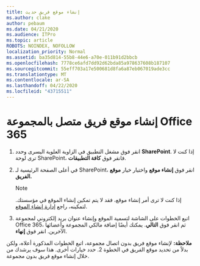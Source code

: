 ```yaml
---
title: إنشاء موقع فريق حديث
ms.author: clake
author: pebaum
ms.date: 04/21/2020
ms.audience: ITPro
ms.topic: article
ROBOTS: NOINDEX, NOFOLLOW
localization_priority: Normal
ms.assetid: ba35d814-55b8-44e6-a70e-011b91d2bbcb
ms.openlocfilehash: 7778ce6afd7dd92d62bda85a978637608b187107
ms.sourcegitcommit: 55eff703a17e500681d8fa6a87eb067019ade3cc
ms.translationtype: MT
ms.contentlocale: ar-SA
ms.lasthandoff: 04/22/2020
ms.locfileid: "43715511"
---
```

# <a name="create-an-office-365-group-connected-team-site"></a>إنشاء موقع فريق متصل بالمجموعة Office 365

1. انقر فوق مشغل التطبيق في الزاوية العلوية اليسرى وحدد **SharePoint**. إذا كنت لا ترى لوحة SharePoint، فانقر فوق **كافة التطبيقات**.
    
2. في أعلى الصفحة الرئيسية لـ SharePoint، انقر فوق **إنشاء موقع** واختيار خيار **موقع الفريق.** 
    
    > [!NOTE]
    > إذا كنت لا ترى أمر إنشاء موقع، فقد لا يتم تمكين إنشاء الموقع في مؤسستك. لتمكينه، راجع [إدارة إنشاء الموقع](https://go.microsoft.com/fwlink/?linkid=2009644). 
  
3. اتبع الخطوات على الشاشة لتسمية الموقع وإنشاء عنوان بريد إلكتروني لمجموعة Office 365، ثم انقر فوق **التالي**. يمكنك أيضًا إضافة مالكي المجموعة وأعضائها الآخرين. انقر فوق **إنهاء**.
  
 **ملاحظة:** لإنشاء موقع فريق بدون اتصال مجموعة، اتبع الخطوات المذكورة أعلاه، ولكن بدلاً من تحديد موقع الفريق في الخطوة 2. حدد خيارات أخرى. هذا سوف يرشدك من خلال إنشاء موقع فريق بدون مجموعة. 
    

